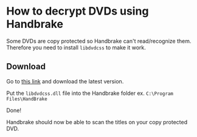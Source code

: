# How to decrypt DVDs using Handbrake
Some DVDs are copy protected so Handbrake can't read/recognize them. Therefore you need to install `libdvdcss` to make it work.


## Download

Go to [this link](https://github.com/allienx/libdvdcss-dll) and download the latest version. 

Put the `libdvdcss.dll` file into the Handbrake folder ex. `C:\Program Files\HandBrake`

Done! 

Handbrake should now be able to scan the titles on your copy protected DVD. 
